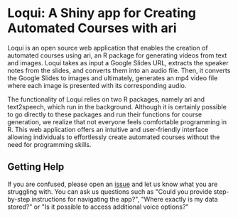 # Loqui: A Shiny app for Creating Automated Courses with ari

Loqui is an open source web application that enables the creation of automated courses using ari, an R package for generating videos from text and images. Loqui takes as input a Google Slides URL, extracts the speaker notes from the slides, and converts them into an audio file. Then, it converts the Google Slides to images and ultimately, generates an mp4 video file where each image is presented with its corresponding audio.

The functionality of Loqui relies on two R packages, namely ari and text2speech, which run in the background. Although it is certainly possible to go directly to these packages and run their functions for course generation, we realize that not everyone feels comfortable programming in R. This web application offers an intuitive and user-friendly interface allowing individuals to effortlessly create automated courses without the need for programming skills.

## Getting Help

If you are confused, please open an [issue](https://github.com/FredHutch/loqui/issues) and let us know what you are struggling with. You can ask us questions such as "Could you provide step-by-step instructions for navigating the app?", "Where exactly is my data stored?" or "Is it possible to access additional voice options?"




